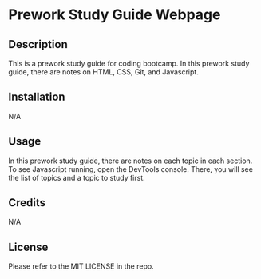 # Prework Study Guide Webpage

## Description

This is a prework study guide for coding bootcamp. In this prework study guide, there are notes on HTML, CSS, Git, and Javascript.

## Installation

N/A

## Usage

In this prework study guide, there are notes on each topic in each section. To see Javascript running, open the DevTools console. There, you will see the list of topics and a topic to study first.

## Credits

N/A

## License

Please refer to the MIT LICENSE in the repo.

